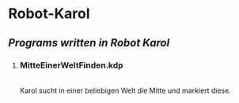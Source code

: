 # **Robot-Karol**
***<H2>Programs written in Robot Karol</H2>***
1. <H3>MitteEinerWeltFinden.kdp</H3> <br>
   Karol sucht in einer beliebigen Welt die Mitte und markiert diese.
